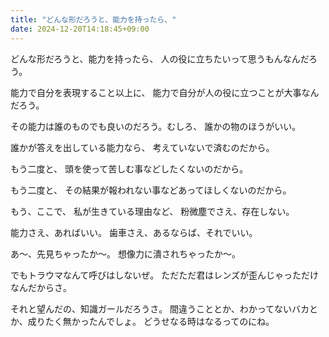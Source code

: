 ```yaml
---
title: "どんな形だろうと、能力を持ったら、"
date: 2024-12-20T14:18:45+09:00
---
```

どんな形だろうと、能力を持ったら、
人の役に立ちたいって思うもんなんだろう。

能力で自分を表現すること以上に、
能力で自分が人の役に立つことが大事なんだろう。

その能力は誰のものでも良いのだろう。むしろ、
誰かの物のほうがいい。

誰かが答えを出している能力なら、
考えていないで済むのだから。

もう二度と、
頭を使って苦しむ事などしたくないのだから。

もう二度と、
その結果が報われない事などあってほしくないのだから。


もう、ここで、
私が生きている理由など、
粉微塵でさえ、存在しない。

能力さえ、あればいい。
歯車さえ、あるならば、それでいい。


あ〜、先見ちゃったか〜。
想像力に潰されちゃったか〜。

でもトラウマなんて呼びはしないぜ。
ただただ君はレンズが歪んじゃっただけなんだからさ。

それと望んだの、知識ガールだろうさ。
間違うこととか、わかってないバカとか、成りたく無かったんでしょ。
どうせなる時はなるってのにね。
